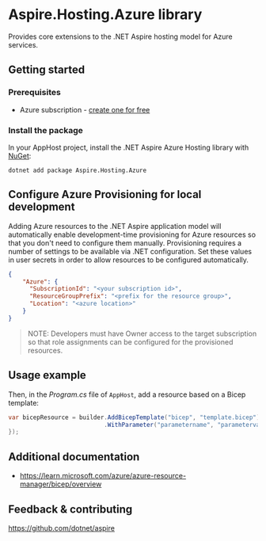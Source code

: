 # Aspire.Hosting.Azure library

Provides core extensions to the .NET Aspire hosting model for Azure services.

## Getting started

### Prerequisites

- Azure subscription - [create one for free](https://azure.microsoft.com/free/)

### Install the package

In your AppHost project, install the .NET Aspire Azure Hosting library with [NuGet](https://www.nuget.org):

```dotnetcli
dotnet add package Aspire.Hosting.Azure
```

## Configure Azure Provisioning for local development

Adding Azure resources to the .NET Aspire application model will automatically enable development-time provisioning
for Azure resources so that you don't need to configure them manually. Provisioning requires a number of settings
to be available via .NET configuration. Set these values in user secrets in order to allow resources to be configured
automatically.

```json
{
    "Azure": {
      "SubscriptionId": "<your subscription id>",
      "ResourceGroupPrefix": "<prefix for the resource group>",
      "Location": "<azure location>"
    }
}
```

> NOTE: Developers must have Owner access to the target subscription so that role assignments
> can be configured for the provisioned resources.

## Usage example

Then, in the _Program.cs_ file of `AppHost`, add a resource based on a Bicep template:

```csharp
var bicepResource = builder.AddBicepTemplate("bicep", "template.bicep")
                           .WithParameter("parametername", "parametervalue");
});

```

## Additional documentation

* https://learn.microsoft.com/azure/azure-resource-manager/bicep/overview

## Feedback & contributing

https://github.com/dotnet/aspire
